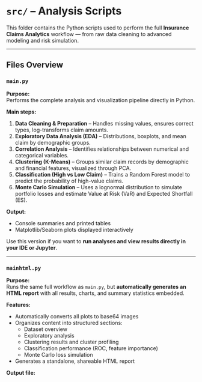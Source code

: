 # `src/` – Analysis Scripts

This folder contains the Python scripts used to perform the full **Insurance Claims Analytics** workflow — from raw data cleaning to advanced modeling and risk simulation.

---

## Files Overview

### `main.py`
**Purpose:**  
Performs the complete analysis and visualization pipeline directly in Python.

**Main steps:**
1. **Data Cleaning & Preparation** – Handles missing values, ensures correct types, log-transforms claim amounts.  
2. **Exploratory Data Analysis (EDA)** – Distributions, boxplots, and mean claim by demographic groups.  
3. **Correlation Analysis** – Identifies relationships between numerical and categorical variables.  
4. **Clustering (K-Means)** – Groups similar claim records by demographic and financial features, visualized through PCA.  
5. **Classification (High vs Low Claim)** – Trains a Random Forest model to predict the probability of high-value claims.  
6. **Monte Carlo Simulation** – Uses a lognormal distribution to simulate portfolio losses and estimate Value at Risk (VaR) and Expected Shortfall (ES).

**Output:**  
- Console summaries and printed tables  
- Matplotlib/Seaborn plots displayed interactively  

Use this version if you want to **run analyses and view results directly in your IDE or Jupyter**.

---

### `mainhtml.py`
**Purpose:**  
Runs the same full workflow as `main.py`, but **automatically generates an HTML report** with all results, charts, and summary statistics embedded.

**Features:**
- Automatically converts all plots to base64 images  
- Organizes content into structured sections:
  - Dataset overview  
  - Exploratory analysis  
  - Clustering results and cluster profiling  
  - Classification performance (ROC, feature importance)  
  - Monte Carlo loss simulation  
- Generates a standalone, shareable HTML report

**Output file:**  

